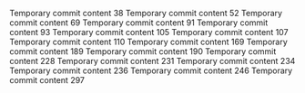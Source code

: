 Temporary commit content 38
Temporary commit content 52
Temporary commit content 69
Temporary commit content 91
Temporary commit content 93
Temporary commit content 105
Temporary commit content 107
Temporary commit content 110
Temporary commit content 169
Temporary commit content 189
Temporary commit content 190
Temporary commit content 228
Temporary commit content 231
Temporary commit content 234
Temporary commit content 236
Temporary commit content 246
Temporary commit content 297
